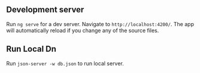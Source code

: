 ## Development server

Run `ng serve` for a dev server. Navigate to `http://localhost:4200/`. The app will automatically reload if you change any of the source files.

## Run Local Dn
Run `json-server -w db.json` to run local server.

